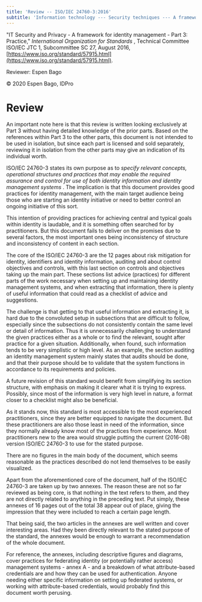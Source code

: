 ```yaml
---
title: 'Review -- ISO/IEC 24760-3:2016'
subtitle: 'Information technology --- Security techniques --- A framework for identity management --- Part 3: Practice'
---
```



"IT Security and Privacy -
A framework for identity management - Part 3: Practice," *International
Organization for Standards* , Technical Committee ISO/IEC JTC 1,
Subcommittee SC 27, August 2016,
[https://www.iso.org/standard/57915.html](https://www.iso.org/standard/57915.html).

Reviewer: Espen Bago

© 2020 Espen Bago, IDPro


Review
======

An important note here is that this review is written looking
exclusively at Part 3 without having detailed knowledge of the prior
parts. Based on the references within Part 3 to the other parts, this
document is not intended to be used in isolation, but since each part is
licensed and sold separately, reviewing it in isolation from the other
parts may give an indication of its individual worth.

ISO/IEC 24760-3 states its own purpose as to *specify relevant concepts,
operational structures and practices that may enable the required
assurance and control for use of both identity information and identity
management systems* . The implication is that this document provides
good practices for identity management, with the main target audience
being those who are starting an identity initiative or need to better
control an ongoing initiative of this sort.

This intention of providing practices for achieving central and typical
goals within identity is laudable, and it is something often searched
for by practitioners. But this document fails to deliver on the promises
due to several factors, the most important ones being inconsistency of
structure and inconsistency of content in each section.

The core of the ISO/IEC 24760-3 are the 12 pages about risk mitigation
for identity, identifiers and identity information, auditing and about
control objectives and controls, with this last section on controls and
objectives taking up the main part. These sections list advice
(practices) for different parts of the work necessary when setting up
and maintaining identity management systems, and when extracting that
information, there is plenty of useful information that could read as a
checklist of advice and suggestions.

The challenge is that getting to that useful information and extracting
it, is hard due to the convoluted setup in subsections that are
difficult to follow, especially since the subsections do not
consistently contain the same level or detail of information. Thus it is
unnecessarily challenging to understand the given practices either as a
whole or to find the relevant, sought after practice for a given
situation. Additionally, when found, such information tends to be very
simplistic or high level. As an example, the section auditing an
identity management system mainly states that audits should be done, and
that their purpose should be to validate that the system functions in
accordance to its requirements and policies.

A future revision of this standard would benefit from simplifying its
section structure, with emphasis on making it clearer what it is trying
to express. Possibly, since most of the information is very high level
in nature, a format closer to a checklist might also be beneficial.

As it stands now, this standard is most accessible to the most
experienced practitioners, since they are better equipped to navigate
the document. But these practitioners are also those least in need of
the information, since they normally already know most of the practices
from experience. Most practitioners new to the area would struggle
putting the current (2016-08) version ISO/IEC 24760-3 to use for the
stated purpose.

There are no figures in the main body of the document, which seems
reasonable as the practices described do not lend themselves to be
easily visualized.

Apart from the aforementioned core of the document, half of the ISO/IEC
24760-3 are taken up by two annexes. The reason these are not so far
reviewed as being core, is that nothing in the text refers to them, and
they are not directly related to anything in the preceding text. Put
simply, these annexes of 16 pages out of the total 38 appear out of
place, giving the impression that they were included to reach a certain
page length.

That being said, the two articles in the annexes are well written and
cover interesting areas. Had they been directly relevant to the stated
purpose of the standard, the annexes would be enough to warrant a
recommendation of the whole document.

For reference, the annexes, including descriptive figures and diagrams,
cover practices for federating identity (or potentially rather access)
management systems - annex A - and a breakdown of what attribute-based
credentials are and how they can be used for authentication. Anyone
needing either specific information on setting up federated systems, or
working with attribute-based credentials, would probably find this
document worth perusing.

